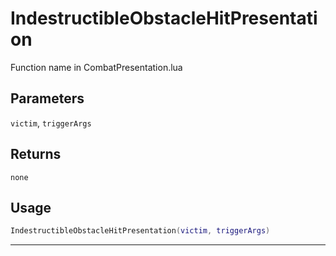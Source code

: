 # IndestructibleObstacleHitPresentation
Function name in CombatPresentation.lua
## Parameters
`victim`, `triggerArgs`
## Returns
`none`
## Usage
```lua
IndestructibleObstacleHitPresentation(victim, triggerArgs)
```
---
